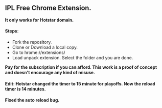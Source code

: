 ## IPL Free Chrome Extension. 
__It only works for Hotstar domain.__

#### Steps:
* Fork the repository.
* Clone or Download a local copy.
* Go to hrome://extensions/
* Load unpack extension. Select the folder and you are done.

__Pay for the subscription if you can afford. This work is a proof of concept and doesn't encourage any kind of misuse.__

#### Edit: Hotstar changed the timer to 15 minute for playoffs. Now the reload timer is 14 minutes.
#### Fixed the auto reload bug.


